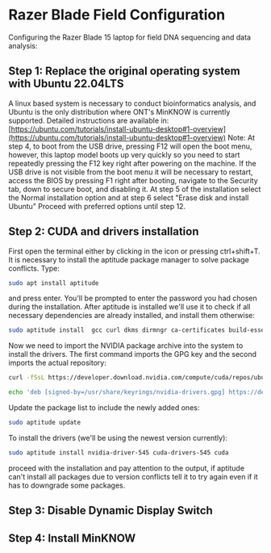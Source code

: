 # Razer Blade Field Configuration
Configuring the Razer Blade 15 laptop for field DNA sequencing and data analysis:

## Step 1: Replace the original operating system with Ubuntu 22.04LTS
A linux based system is necessary to conduct bioinformatics analysis, and Ubuntu is the only distribution where ONT's MinKNOW is currently supported.
Detailed instructions are available in: [https://ubuntu.com/tutorials/install-ubuntu-desktop#1-overview](https://ubuntu.com/tutorials/install-ubuntu-desktop#1-overview)
Note: At step 4, to boot from the USB drive, pressing F12 will open the boot menu, however, this laptop model boots up very quickly so you need to start repeatedly pressing the F12 key right after powering on the machine.
If the USB drive is not visible from the boot menu it will be necessary to restart, access the BIOS by pressing F1 right after booting, navigate to the Security tab, down to secure boot, and disabling it.
At step 5 of the installation select the Normal installation option and at step 6 select "Erase disk and install Ubuntu"
Proceed with preferred options until step 12.

## Step 2: CUDA and drivers installation
First open the terminal either by clicking in the icon or pressing ctrl+shift+T. It is necessary to install the aptitude package manager to solve package conflicts. Type:
```bash
sudo apt install aptitude
```
and press enter. You'll be prompted to enter the password you had chosen during the installation.
After aptitude is installed we'll use it to check if all necessary dependencies are already installed, and install them otherwise:
```bash
sudo aptitude install  gcc curl dkms dirmngr ca-certificates build-essential software-properties-common apt-transport-https  
```
Now we need to import the NVIDIA package archive into the system to install the drivers. The first command imports the GPG key and the second imports the actual repository:
```bash
curl -fSsL https://developer.download.nvidia.com/compute/cuda/repos/ubuntu2204/x86_64/3bf863cc.pub | sudo gpg --dearmor | sudo tee /usr/share/keyrings/nvidia-drivers.gpg > /dev/null 2>&1
```
```bash
echo 'deb [signed-by=/usr/share/keyrings/nvidia-drivers.gpg] https://developer.download.nvidia.com/compute/cuda/repos/ubuntu2204/x86_64/ /' | sudo tee /etc/apt/sources.list.d/nvidia-drivers.list
```
Update the package list to include the newly added ones:
```bash
sudo aptitude update
```
To install the drivers (we'll be using the newest version currently):
```bash
sudo aptitude install nvidia-driver-545 cuda-drivers-545 cuda
```
proceed with the installation and pay attention to the output, if aptitude can't install all packages due to version conflicts tell it to try again even if it has to downgrade some packages.

## Step 3: Disable Dynamic Display Switch

## Step 4: Install MinKNOW

